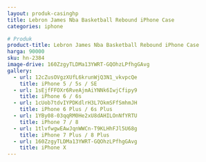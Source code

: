 ```yaml
---
layout: produk-casinghp
title: Lebron James Nba Basketball Rebound iPhone Case
categories: iphone

# Produk
product-title: Lebron James Nba Basketball Rebound iPhone Case
harga: 90000
sku: hn-2384
image-drive: 160ZzgyTLDMa13YWRT-GQOhzLPfhgGAvg
gallery:
  - url: 12cZusOVgzXUfL6krunWjQ3N1_vkvpcQe
    title: iPhone 5 / 5s / SE
  - url: 1sEjfFFOXr6RveAjmAiYNNk6IwjCfipy9
    title: iPhone 6 / 6s
  - url: 1cUob7tdvIYPDKdlrH3L7OkmSFfSmhmJH
    title: iPhone 6 Plus / 6s Plus
  - url: 1YBy08-03qqRM0He2xU8dAHILOnNfYRTU
    title: iPhone 7 / 8
  - url: 1tlvfwgwEAwJqnWWCn-T9KLHhFJl5U68g
    title: iPhone 7 Plus / 8 Plus
  - url: 160ZzgyTLDMa13YWRT-GQOhzLPfhgGAvg
    title: iPhone X
---
```


